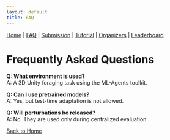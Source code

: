 ```yaml
---
layout: default
title: FAQ
---
```


<nav>
  <a href="/">Home</a> |
  <a href="/faq">FAQ</a> |
  <a href="/submission">Submission</a> |
  <a href="/tutorial">Tutorial</a> |
  <a href="/organizers">Organizers</a> |
  <a href="/leaderboard">Leaderboard</a>
</nav>

# Frequently Asked Questions

**Q: What environment is used?**  
A: A 3D Unity foraging task using the ML-Agents toolkit.

**Q: Can I use pretrained models?**  
A: Yes, but test-time adaptation is not allowed.

**Q: Will perturbations be released?**  
A: No. They are used only during centralized evaluation.

[Back to Home](index.md)

